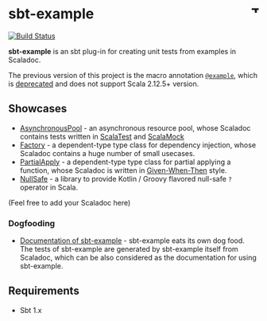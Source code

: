 # sbt-example [<img align="right" src="https://www.thoughtworks.com/imgs/tw-logo.png" title="ThoughtWorks" height="15"/>](http://thoughtworks.com)

[![Build Status](https://travis-ci.org/ThoughtWorksInc/sbt-example.svg)](https://travis-ci.org/ThoughtWorksInc/sbt-example)

**sbt-example** is an sbt plug-in for creating unit tests from examples in Scaladoc.

The previous version of this project is the macro annotation [`@example`](https://javadoc.io/page/com.thoughtworks.example/unidoc_2.12/2.0.0/com/thoughtworks/example.html), which is [deprecated](https://github.com/scalameta/scalameta/issues/1182) and does not support Scala 2.12.5+ version.

## Showcases

* [AsynchronousPool](https://javadoc.io/page/com.thoughtworks.raii/asynchronous_2.12/latest/com/thoughtworks/raii/AsynchronousPool$.html) - an asynchronous resource pool, whose Scaladoc contains tests written in [ScalaTest](https://scalatest.org/) and [ScalaMock](https://scalamock.org)
* [Factory](https://javadoc.io/page/com.thoughtworks.feature/the_2.12/latest/com/thoughtworks/feature/Factory.html) - a dependent-type type class for dependency injection, whose Scaladoc contains a huge number of small usecases.
* [PartialApply](https://javadoc.io/page/com.thoughtworks.feature/the_2.12/latest/com/thoughtworks/feature/PartialApply.html) - a dependent-type type class for partial applying a function, whose Scaladoc is written in [Given-When-Then](https://martinfowler.com/bliki/GivenWhenThen.html) style.
* [NullSafe](https://javadoc.io/page/com.thoughtworks.dsl/dsl_2.12/latest/com/thoughtworks/dsl/keywords/NullSafe.html) - a library to provide Kotlin / Groovy flavored null-safe `?` operator in Scala.

(Feel free to add your Scaladoc here)

### Dogfooding

* [Documentation of sbt-example](https://oss.sonatype.org/service/local/repositories/public/archive/com/thoughtworks/example/sbt-example_2.12_1.0/6.0.0/sbt-example-6.0.0-javadoc.jar/!/com/thoughtworks/Example$.html) - sbt-example eats its own dog food. The tests of sbt-example are generated by sbt-example itself from Scaladoc, which can be also considered as the documentation for using sbt-example.



## Requirements

* Sbt 1.x
